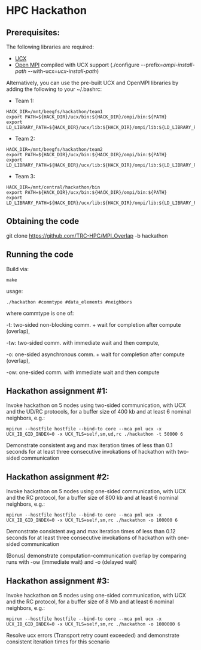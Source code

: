 # HPC Hackathon

## Prerequisites:
The following libraries are required:
  - [UCX](https://github.com/openucx/ucx)
  - [Open MPI](https://github.com/open-mpi/ompi.git) compiled with UCX support (./configure --prefix=*ompi-install-path* --with-ucx=*ucx-install-path*)

Alternatively, you can use the pre-built UCX and OpenMPI libraries by adding the following to your ~/.bashrc:
- Team 1:
```
HACK_DIR=/mnt/beegfs/hackathon/team1
export PATH=${HACK_DIR}/ucx/bin:${HACK_DIR}/ompi/bin:${PATH}
export LD_LIBRARY_PATH=${HACK_DIR}/ucx/lib:${HACK_DIR}/ompi/lib:${LD_LIBRARY_PATH}
```

- Team 2:
```
HACK_DIR=/mnt/beegfs/hackathon/team2
export PATH=${HACK_DIR}/ucx/bin:${HACK_DIR}/ompi/bin:${PATH}
export LD_LIBRARY_PATH=${HACK_DIR}/ucx/lib:${HACK_DIR}/ompi/lib:${LD_LIBRARY_PATH}
```

- Team 3:
```
HACK_DIR=/mnt/central/hackathon/bin
export PATH=${HACK_DIR}/ucx/bin:${HACK_DIR}/ompi/bin:${PATH}
export LD_LIBRARY_PATH=${HACK_DIR}/ucx/lib:${HACK_DIR}/ompi/lib:${LD_LIBRARY_PATH}
```

## Obtaining the code
git clone https://github.com/TRC-HPC/MPI_Overlap -b hackathon

## Running the code
Build via:
```
make
```

usage:
```
./hackathon #commtype #data_elements #neighbors
```

where commtype is one of:

  -t: two-sided non-blocking comm. + wait for completion after compute (overlap),

  -tw: two-sided comm. with immediate wait and then compute,

  -o: one-sided asynchronous comm. + wait for completion after compute (overlap),

  -ow: one-sided comm. with immediate wait and then compute


## Hackathon assignment #1:

Invoke hackathon on 5 nodes using two-sided communication, with UCX and the UD/RC protocols, for a buffer size of 400 kb and at least 6 nominal neighbors, e.g.:

```
mpirun --hostfile hostfile --bind-to core --mca pml ucx -x UCX_IB_GID_INDEX=0 -x UCX_TLS=self,sm,ud,rc ./hackathon -t 50000 6
```

Demonstrate consistent avg and max iteration times of less than 0.1 seconds for at least three consecutive invokations of hackathon with two-sided communication

## Hackathon assignment #2:

Invoke hackathon on 5 nodes using one-sided communication, with UCX and the RC protocol, for a buffer size of 800 kb and at least 6 nominal neighbors, e.g.:

```
mpirun --hostfile hostfile --bind-to core --mca pml ucx -x UCX_IB_GID_INDEX=0 -x UCX_TLS=self,sm,rc ./hackathon -o 100000 6
```

Demonstrate consistent avg and max iteration times of less than 0.12 seconds for at least three consecutive invokations of hackathon with one-sided communication

(Bonus) demonstrate computation-communication overlap by comparing runs with -ow (immediate wait) and -o (delayed wait)

## Hackathon assignment #3:

Invoke hackathon on 5 nodes using one-sided communication, with UCX and the RC protocol, for a buffer size of 8 Mb and at least 6 nominal neighbors, e.g.:

```
mpirun --hostfile hostfile --bind-to core --mca pml ucx -x UCX_IB_GID_INDEX=0 -x UCX_TLS=self,sm,rc ./hackathon -o 1000000 6
```

Resolve ucx errors (Transport retry count exceeded) and demonstrate consistent iteration times for this scenario

